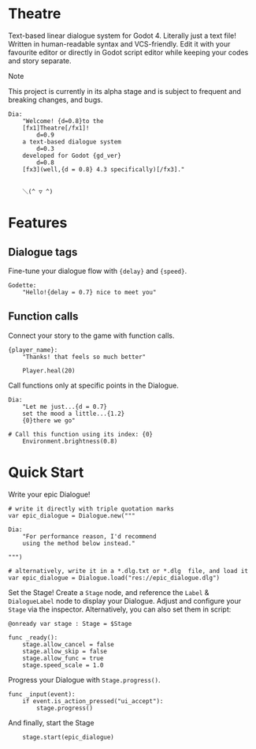 # Theatre

Text-based linear dialogue system for Godot 4. Literally just a text file! Written in human-readable syntax and VCS-friendly. Edit it with your favourite editor or directly in Godot script editor while keeping your codes and story separate.

> [!NOTE]
> This project is currently in its alpha stage and is subject to frequent and breaking changes, and bugs.
```
Dia:
    "Welcome! {d=0.8}to the
    [fx1]Theatre[/fx1]!
        d=0.9
    a text-based dialogue system
        d=0.3
    developed for Godot {gd_ver}
        d=0.8
    [fx3](well,{d = 0.8} 4.3 specifically)[/fx3]."


    ＼(^ ▽ ^)

```

# Features

## Dialogue tags

Fine-tune your dialogue flow with `{delay}` and `{speed}`.
```
Godette:
    "Hello!{delay = 0.7} nice to meet you"
```

## Function calls

Connect your story to the game with function calls.
```
{player_name}:
    "Thanks! that feels so much better"

    Player.heal(20)
```

Call functions only at specific points in the Dialogue.
```
Dia:
    "Let me just...{d = 0.7}
    set the mood a little...{1.2}
    {0}there we go"

# Call this function using its index: {0}
    Environment.brightness(0.8)
```

# Quick Start

Write your epic Dialogue!
```gdscript
# write it directly with triple quotation marks
var epic_dialogue = Dialogue.new("""

Dia:
    "For performance reason, I'd recommend
    using the method below instead."

""")

# alternatively, write it in a *.dlg.txt or *.dlg  file, and load it
var epic_dialogue = Dialogue.load("res://epic_dialogue.dlg")
```

Set the Stage! Create a `Stage` node, and reference the `Label` & `DialogueLabel` node to display your Dialogue. Adjust and configure your `Stage` via the inspector. Alternatively, you can also set them in script:
```gdscript
@onready var stage : Stage = $Stage

func _ready():
    stage.allow_cancel = false
    stage.allow_skip = false
    stage.allow_func = true
    stage.speed_scale = 1.0
```

Progress your Dialogue with `Stage.progress()`.
```
func _input(event):
    if event.is_action_pressed("ui_accept"):
        stage.progress()
```

And finally, start the Stage
```gdscript
    stage.start(epic_dialogue)
```
